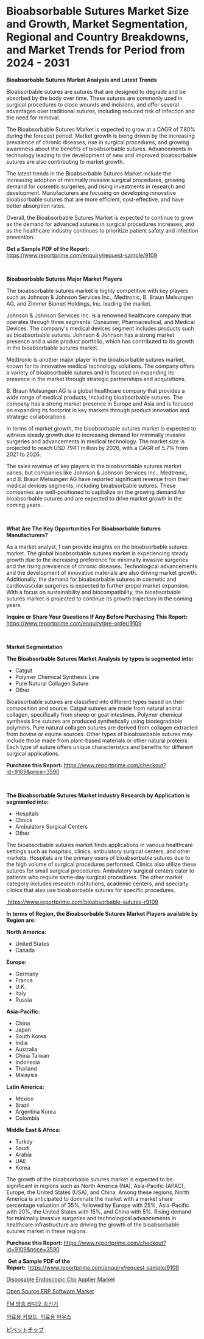 <p><h1>Bioabsorbable Sutures Market Size and Growth, Market Segmentation, Regional and Country Breakdowns, and Market Trends for Period from 2024 -  2031</h1></p><p><strong>Bioabsorbable Sutures Market Analysis and Latest Trends</strong></p>
<p><p>Bioabsorbable sutures are sutures that are designed to degrade and be absorbed by the body over time. These sutures are commonly used in surgical procedures to close wounds and incisions, and offer several advantages over traditional sutures, including reduced risk of infection and the need for removal.</p><p>The Bioabsorbable Sutures Market is expected to grow at a CAGR of 7.80% during the forecast period. Market growth is being driven by the increasing prevalence of chronic diseases, rise in surgical procedures, and growing awareness about the benefits of bioabsorbable sutures. Advancements in technology leading to the development of new and improved bioabsorbable sutures are also contributing to market growth.</p><p>The latest trends in the Bioabsorbable Sutures Market include the increasing adoption of minimally invasive surgical procedures, growing demand for cosmetic surgeries, and rising investments in research and development. Manufacturers are focusing on developing innovative bioabsorbable sutures that are more efficient, cost-effective, and have better absorption rates.</p><p>Overall, the Bioabsorbable Sutures Market is expected to continue to grow as the demand for advanced sutures in surgical procedures increases, and as the healthcare industry continues to prioritize patient safety and infection prevention.</p></p>
<p><strong>Get a Sample PDF of the Report:&nbsp;</strong> <a href="https://www.reportprime.com/enquiry/request-sample/9109">https://www.reportprime.com/enquiry/request-sample/9109</a></p>
<p>&nbsp;</p>
<p><strong>Bioabsorbable Sutures Major Market Players</strong></p>
<p><p>The bioabsorbable sutures market is highly competitive with key players such as Johnson & Johnson Services Inc., Medtronic, B. Braun Melsungen AG, and Zimmer Biomet Holdings, Inc. leading the market. </p><p>Johnson & Johnson Services Inc. is a renowned healthcare company that operates through three segments: Consumer, Pharmaceutical, and Medical Devices. The company's medical devices segment includes products such as bioabsorbable sutures. Johnson & Johnson has a strong market presence and a wide product portfolio, which has contributed to its growth in the bioabsorbable sutures market.</p><p>Medtronic is another major player in the bioabsorbable sutures market, known for its innovative medical technology solutions. The company offers a variety of bioabsorbable sutures and is focused on expanding its presence in the market through strategic partnerships and acquisitions.</p><p>B. Braun Melsungen AG is a global healthcare company that provides a wide range of medical products, including bioabsorbable sutures. The company has a strong market presence in Europe and Asia and is focused on expanding its footprint in key markets through product innovation and strategic collaborations.</p><p>In terms of market growth, the bioabsorbable sutures market is expected to witness steady growth due to increasing demand for minimally invasive surgeries and advancements in medical technology. The market size is projected to reach USD 794.1 million by 2026, with a CAGR of 5.7% from 2021 to 2026.</p><p>The sales revenue of key players in the bioabsorbable sutures market varies, but companies like Johnson & Johnson Services Inc., Medtronic, and B. Braun Melsungen AG have reported significant revenue from their medical devices segments, including bioabsorbable sutures. These companies are well-positioned to capitalize on the growing demand for bioabsorbable sutures and are expected to drive market growth in the coming years.</p></p>
<p>&nbsp;</p>
<p><strong>What Are The Key Opportunities For Bioabsorbable Sutures Manufacturers?</strong></p>
<p><p>As a market analyst, I can provide insights on the bioabsorbable sutures market. The global bioabsorbable sutures market is experiencing steady growth due to the increasing preference for minimally invasive surgeries and the rising prevalence of chronic diseases. Technological advancements and the development of innovative materials are also driving market growth. Additionally, the demand for bioabsorbable sutures in cosmetic and cardiovascular surgeries is expected to further propel market expansion. With a focus on sustainability and biocompatibility, the bioabsorbable sutures market is projected to continue its growth trajectory in the coming years.</p></p>
<p><strong>Inquire or Share Your Questions If Any Before Purchasing This Report:</strong> <a href="https://www.reportprime.com/enquiry/pre-order/9109">https://www.reportprime.com/enquiry/pre-order/9109</a></p>
<p>&nbsp;</p>
<p><strong>Market Segmentation</strong></p>
<p><strong>The Bioabsorbable Sutures Market Analysis by types is segmented into:</strong></p>
<p><ul><li>Catgut</li><li>Polymer Chemical Synthesis Line</li><li>Pure Natural Collagen Suture</li><li>Other</li></ul></p>
<p><p>Bioabsorbable sutures are classified into different types based on their composition and source. Catgut sutures are made from natural animal collagen, specifically from sheep or goat intestines. Polymer chemical synthesis line sutures are produced synthetically using biodegradable polymers. Pure natural collagen sutures are derived from collagen extracted from bovine or equine sources. Other types of bioabsorbable sutures may include those made from plant-based materials or other natural proteins. Each type of suture offers unique characteristics and benefits for different surgical applications.</p></p>
<p><strong>Purchase this Report:&nbsp;</strong><a href="https://www.reportprime.com/checkout?id=9109&price=3590">https://www.reportprime.com/checkout?id=9109&price=3590</a></p>
<p>&nbsp;</p>
<p><strong>The Bioabsorbable Sutures Market Industry Research by Application is segmented into:</strong></p>
<p><ul><li>Hospitals</li><li>Clinics</li><li>Ambulatory Surgical Centers</li><li>Other</li></ul></p>
<p><p>The bioabsorbable sutures market finds applications in various healthcare settings such as hospitals, clinics, ambulatory surgical centers, and other markets. Hospitals are the primary users of bioabsorbable sutures due to the high volume of surgical procedures performed. Clinics also utilize these sutures for small surgical procedures. Ambulatory surgical centers cater to patients who require same-day surgical procedures. The other market category includes research institutions, academic centers, and specialty clinics that also use bioabsorbable sutures for specific procedures.</p></p>
<p><a href="https://www.reportprime.com/bioabsorbable-sutures-r9109">&nbsp;https://www.reportprime.com/bioabsorbable-sutures-r9109</a></p>
<p><strong>In terms of Region, the Bioabsorbable Sutures Market Players available by Region are:</strong></p>
<p>
    <p> <strong> North America: </strong>
        <ul>
            <li>United States</li>
            <li>Canada</li>
        </ul>
        </p> 
    <p> <strong> Europe: </strong>
        <ul>
            <li>Germany</li>
            <li>France</li>
            <li>U.K.</li>
            <li>Italy</li>
            <li>Russia</li>
        </ul>
        </p> 
    <p> <strong> Asia-Pacific: </strong>
        <ul>
            <li>China</li>
            <li>Japan</li>
            <li>South Korea</li>
            <li>India</li>
            <li>Australia</li>
            <li>China Taiwan</li>
            <li>Indonesia</li>
            <li>Thailand</li>
            <li>Malaysia</li>
        </ul>
        </p> 
    <p> <strong> Latin America: </strong>
        <ul>
            <li>Mexico</li>
            <li>Brazil</li>
            <li>Argentina Korea</li>
            <li>Colombia</li>
        </ul>
        </p> 
    <p> <strong> Middle East & Africa: </strong>
        <ul>
            <li>Turkey</li>
            <li>Saudi</li>
            <li>Arabia</li>
            <li>UAE</li>
            <li>Korea</li>
        </ul>
    </p>
    </p>
<p><p>The growth of the bioabsorbable sutures market is expected to be significant in regions such as North America (NA), Asia-Pacific (APAC), Europe, the United States (USA), and China. Among these regions, North America is anticipated to dominate the market with a market share percentage valuation of 35%, followed by Europe with 25%, Asia-Pacific with 20%, the United States with 15%, and China with 5%. Rising demand for minimally invasive surgeries and technological advancements in healthcare infrastructure are driving the growth of the bioabsorbable sutures market in these regions.</p></p>
<p><strong>Purchase this Report: </strong><a href="https://www.reportprime.com/checkout?id=9109&price=3590">https://www.reportprime.com/checkout?id=9109&price=3590</a></p>
<p>&nbsp;<strong>Get a Sample PDF of the Report:&nbsp;&nbsp;</strong><a href="https://www.reportprime.com/enquiry/request-sample/9109">https://www.reportprime.com/enquiry/request-sample/9109</a></p>
<p><strong></strong></p>
<p><p><a href="https://github.com/MaraKoelpin2023/Market-Research-Report-List-2/blob/main/disposable-endoscopic-clip-applier-market.md">Disposable Endoscopic Clip Applier Market</a></p><p><a href="https://issuu.com/reportprime-2/docs/open-source-erp-software-market-size-2030.pptx">Open Source ERP Software Market</a></p><p><a href="https://github.com/alpinestartsekian/Market-Research-Report-List-1/blob/main/1744842100078.md">FM 방송 라디오 송신기</a></p><p><a href="https://github.com/muchswr/Market-Research-Report-List-1/blob/main/9234571100081.md">의료용 키보드, 의료용 마우스</a></p><p><a href="https://github.com/tubbs463/Market-Research-Report-List-2/blob/main/275425578496.md">ピペットチップ</a></p></p>